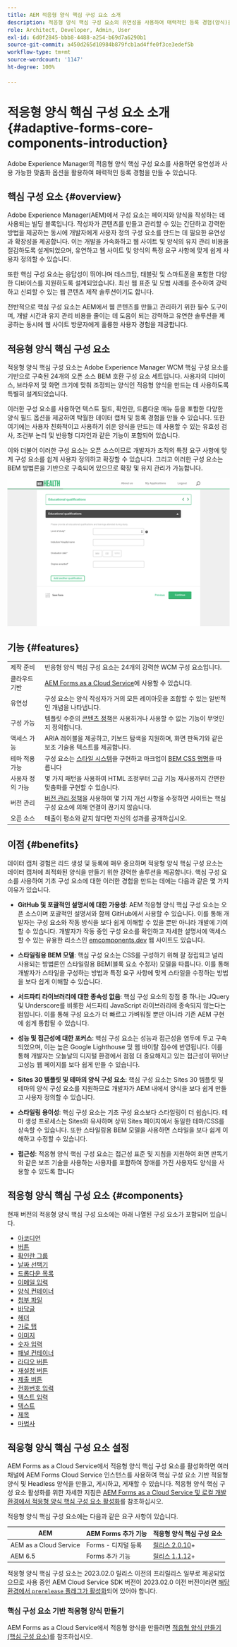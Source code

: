 ```yaml
---
title: AEM 적응형 양식 핵심 구성 요소 소개
description: 적응형 양식 핵심 구성 요소의 유연성을 사용하여 매력적인 등록 경험(양식)을 만들고 Adobe Experience Manager의 강력한 기능으로 전달하십시오.
role: Architect, Developer, Admin, User
exl-id: 6d0f2845-bbb8-4488-a254-b69d7a6290b1
source-git-commit: a450d265d10984b879fcb1ad4ffe0f3ce3edef5b
workflow-type: tm+mt
source-wordcount: '1147'
ht-degree: 100%

---
```


# 적응형 양식 핵심 구성 요소 소개 {#adaptive-forms-core-components-introduction}

Adobe Experience Manager의 적응형 양식 핵심 구성 요소를 사용하면 유연성과 사용 가능한 맞춤화 옵션을 활용하여 매력적인 등록 경험을 만들 수 있습니다.

## 핵심 구성 요소  {#overview}

Adobe Experience Manager(AEM)에서 구성 요소는 페이지와 양식을 작성하는 데 사용되는 빌딩 블록입니다. 작성자가 콘텐츠를 만들고 관리할 수 있는 간단하고 강력한 방법을 제공하는 동시에 개발자에게 사용자 정의 구성 요소를 만드는 데 필요한 유연성과 확장성을 제공합니다. 이는 개발을 가속화하고 웹 사이트 및 양식의 유지 관리 비용을 절감하도록 설계되었으며, 유연하고 웹 사이트 및 양식의 특정 요구 사항에 맞게 쉽게 사용자 정의할 수 있습니다.

또한 핵심 구성 요소는 응답성이 뛰어나며 데스크탑, 태블릿 및 스마트폰을 포함한 다양한 디바이스를 지원하도록 설계되었습니다. 최신 웹 표준 및 모범 사례를 준수하여 강력하고 신뢰할 수 있는 웹 콘텐츠 제작 솔루션이기도 합니다.

전반적으로 핵심 구성 요소는 AEM에서 웹 콘텐츠를 만들고 관리하기 위한 필수 도구이며, 개발 시간과 유지 관리 비용을 줄이는 데 도움이 되는 강력하고 유연한 솔루션을 제공하는 동시에 웹 사이트 방문자에게 훌륭한 사용자 경험을 제공합니다.

## 적응형 양식 핵심 구성 요소

적응형 양식 핵심 구성 요소는 Adobe Experience Manager WCM 핵심 구성 요소를 기반으로 구축된 24개의 오픈 소스 BEM 호환 구성 요소 세트입니다. 사용자의 디바이스, 브라우저 및 화면 크기에 맞춰 조정되는 양식인 적응형 양식을 만드는 데 사용하도록 특별히 설계되었습니다.

이러한 구성 요소를 사용하면 텍스트 필드, 확인란, 드롭다운 메뉴 등을 포함한 다양한 양식 필드 옵션을 제공하여 탁월한 데이터 캡처 및 등록 경험을 만들 수 있습니다. 또한 여기에는 사용자 친화적이고 사용하기 쉬운 양식을 만드는 데 사용할 수 있는 유효성 검사, 조건부 논리 및 반응형 디자인과 같은 기능이 포함되어 있습니다.

이와 더불어 이러한 구성 요소는 오픈 소스이므로 개발자가 조직의 특정 요구 사항에 맞게 구성 요소를 쉽게 사용자 정의하고 확장할 수 있습니다. 그리고 이러한 구성 요소는 BEM 방법론을 기반으로 구축되어 있으므로 확장 및 유지 관리가 가능합니다.

![](assets/sample-adaptive-form.png)

## 기능 {#features}

|  |  |
|---|---|
| 제작 준비 | 반응형 양식 핵심 구성 요소는 24개의 강력한 WCM 구성 요소입니다. |
| 클라우드 기반 | [AEM Forms as a Cloud Service](https://experienceleague.adobe.com/docs/experience-manager-cloud-service/content/forms/home.html)에 사용할 수 있습니다. |
| 유연성 | 구성 요소는 양식 작성자가 거의 모든 레이아웃을 조합할 수 있는 일반적인 개념을 나타냅니다. |
| 구성 가능 | 템플릿 수준의 [콘텐츠 정책](https://experienceleague.adobe.com/docs/experience-manager-cloud-service/content/implementing/developing/full-stack/components-templates/templates.html#content-policies)은 사용하거나 사용할 수 없는 기능이 무엇인지 정의합니다. |
| 액세스 가능 | ARIA 레이블을 제공하고, 키보드 탐색을 지원하며, 화면 판독기와 같은 보조 기술용 텍스트를 제공합니다. |
| 테마 적용 가능 | 구성 요소는 [스타일 시스템](https://experienceleague.adobe.com/docs/experience-manager-cloud-service/content/sites/authoring/features/style-system.html)을 구현하고 마크업이 [BEM CSS 명명](https://getbem.com/)을 따릅니다 |
| 사용자 정의 가능 | 몇 가지 패턴을 사용하여 HTML 조정부터 고급 기능 재사용까지 간편한 맞춤화를 구현할 수 있습니다. |
| 버전 관리 | [버전 관리 정책](https://github.com/adobe/aem-core-wcm-components/wiki/Versioning-policies)을 사용하여 몇 가지 개선 사항을 수정하면 사이트는 핵심 구성 요소에 의해 연결이 끊기지 않습니다. |
| 오픈 소스 | 매출이 평소와 같지 않다면 자신의 성과를 공개하십시오. |

<!-- comply with [WCAG 2.1 standard](https://www.w3.org/TR/WCAG21/), -->


## 이점 {#benefits}

데이터 캡처 경험은 리드 생성 및 등록에 매우 중요하며 적응형 양식 핵심 구성 요소는 데이터 캡처에 최적화된 양식을 만들기 위한 강력한 솔루션을 제공합니다. 핵심 구성 요소를 사용하여 기초 구성 요소에 대한 이러한 경험을 만드는 데에는 다음과 같은 몇 가지 이유가 있습니다.

* **GitHub 및 포괄적인 설명서에 대한 가용성**: AEM 적응형 양식 핵심 구성 요소는 오픈 소스이며 포괄적인 설명서와 함께 GitHub에서 사용할 수 있습니다. 이를 통해 개발자는 구성 요소와 작동 방식을 보다 쉽게 이해할 수 있을 뿐만 아니라 개발에 기여할 수 있습니다. 개발자가 작동 중인 구성 요소를 확인하고 자세한 설명서에 액세스할 수 있는 유용한 리소스인 [emcomponents.dev](https://www.aemcomponents.dev/) 웹 사이트도 있습니다.

* **스타일링용 BEM 모델**: 핵심 구성 요소는 CSS를 구성하기 위해 잘 정립되고 널리 사용되는 방법론인 스타일링용 BEM(블록 요소 수정자) 모델을 따릅니다. 이를 통해 개발자가 스타일을 구성하는 방법과 특정 요구 사항에 맞게 스타일을 수정하는 방법을 보다 쉽게 이해할 수 있습니다.

* **서드파티 라이브러리에 대한 종속성 없음**: 핵심 구성 요소의 장점 중 하나는 JQuery 및 Underscore를 비롯한 서드파티 JavaScript 라이브러리에 종속되지 않는다는 점입니다. 이를 통해 구성 요소가 더 빠르고 가벼워질 뿐만 아니라 기존 AEM 구현에 쉽게 통합될 수 있습니다.

* **성능 및 접근성에 대한 포커스**: 핵심 구성 요소는 성능과 접근성을 염두에 두고 구축되었으며, 이는 높은 Google Lighthouse 및 웹 바이탈 점수에 반영됩니다. 이를 통해 개발자는 오늘날의 디지털 환경에서 점점 더 중요해지고 있는 접근성이 뛰어난 고성능 웹 페이지를 보다 쉽게 만들 수 있습니다.

* **Sites 30 템플릿 및 테마의 양식 구성 요소**: 핵심 구성 요소는 Sites 30 템플릿 및 테마의 양식 구성 요소를 지원하므로 개발자가 AEM 내에서 양식을 보다 쉽게 만들고 사용자 정의할 수 있습니다.

* **스타일링 용이성**: 핵심 구성 요소는 기초 구성 요소보다 스타일링이 더 쉽습니다. 테마 생성 프로세스는 Sites와 유사하며 상위 Sites 페이지에서 동일한 테마/CSS를 상속할 수 있습니다. 또한 스타일링용 BEM 모델을 사용하면 스타일을 보다 쉽게 이해하고 수정할 수 있습니다.

* **접근성**: 적응형 양식 핵심 구성 요소는 접근성 표준 및 지침을 지원하여 화면 판독기와 같은 보조 기술을 사용하는 사용자를 포함하여 장애를 가진 사용자도 양식을 사용할 수 있도록 합니다

## 적응형 양식 핵심 구성 요소 {#components}

현재 버전의 적응형 양식 핵심 구성 요소에는 아래 나열된 구성 요소가 포함되어 있습니다.

* [아코디언](/help/adaptive-forms/components/accordion.md)
* [버튼](/help/adaptive-forms/components/button.md)
* [확인란 그룹](/help/adaptive-forms/components/checkbox-group.md)
* [날짜 선택기](/help/adaptive-forms/components/date-picker.md)
* [드롭다운 목록](/help/adaptive-forms/components/drop-down.md)
* [이메일 입력](/help/adaptive-forms/components/email-input.md)
* [양식 컨테이너](/help/adaptive-forms/components/form-container.md)
* [첨부 파일](/help/adaptive-forms/components/file-attachment.md)
* [바닥글](/help/adaptive-forms/components/footer.md)
* [헤더](/help/adaptive-forms/components/header.md)
* [가로 탭](/help/adaptive-forms/components/horizontal-tabs.md)
* [이미지](/help/adaptive-forms/components/image.md)
* [숫자 입력](/help/adaptive-forms/components/number-input.md)
* [패널 컨테이너](/help/adaptive-forms/components/panel-container.md)
* [라디오 버튼](/help/adaptive-forms/components/radio-button.md)
* [재설정 버튼](/help/adaptive-forms/components/reset-button.md)
* [제출 버튼](/help/adaptive-forms/components/submit-button.md)
* [전화번호 입력](/help/adaptive-forms/components/telephone-input.md)
* [텍스트 입력](/help/adaptive-forms/components/text-input.md)
* [텍스트](/help/adaptive-forms/components/text.md)
* [제목](/help/adaptive-forms/components/title.md)
* [마법사](/help/adaptive-forms/components/wizard.md)

## 적응형 양식 핵심 구성 요소 설정

AEM Forms as a Cloud Service에서 적응형 양식 핵심 구성 요소를 활성화하면 여러 채널에 AEM Forms Cloud Service 인스턴스를 사용하여 핵심 구성 요소 기반 적응형 양식 및 Headless 양식을 만들고, 게시하고, 게재할 수 있습니다. 적응형 양식 핵심 구성 요소 활성화를 위한 자세한 지침은 [AEM Forms as a Cloud Service 및 로컬 개발 환경에서 적응형 양식 핵심 구성 요소 활성화](https://experienceleague.adobe.com/docs/experience-manager-cloud-service/content/forms/setup-configure-migrate/enable-adaptive-forms-core-components.html)를 참조하십시오.

적응형 양식 핵심 구성 요소에는 다음과 같은 요구 사항이 있습니다.

| AEM | AEM Forms 추가 기능 | 적응형 양식 핵심 구성 요소 |
|---|---|---|
| AEM as a Cloud Service | Forms - 디지털 등록 | [릴리스 2.0.10](version.md)+ |
| AEM 6.5 | Forms 추가 기능 | [릴리스 1.1.12](version.md)+ |

적응형 양식 핵심 구성 요소는 2023.02.0 릴리스 이전의 프리릴리스 일부로 제공되었으므로 사용 중인 AEM Cloud Service SDK 버전이 2023.02.0 이전 버전이라면 [해당 환경에서 `prerelease` 플래그가 활성화](https://experienceleague.adobe.com/docs/experience-manager-cloud-service/content/release-notes/prerelease.html?lang=ko#new-features)되어 있어야 합니다.


### 핵심 구성 요소 기반 적응형 양식 만들기

AEM Forms as a Cloud Service에서 적응형 양식을 만들려면 [적응형 양식 만들기 (핵심 구성 요소)](https://experienceleague.adobe.com/docs/experience-manager-cloud-service/content/forms/adaptive-forms-authoring/authoring-adaptive-forms-core-components/create-an-adaptive-form-on-forms-cs/creating-adaptive-form-core-components.html?)를 참조하십시오.





<!-- >, such as  [WCAG 2.1 standard](https://www.w3.org/TR/WCAG21/), to ensure that forms can be used by people with disabilities, including those using assistive technologies such as screen readers.

*   **Alignment with AEM Sites**: The Core Components are designed to be more aligned with AEM Sites, making it easier for Sites users to adopt and use them without having to learn anything new. The components use the same front-end pipeline as Sites, making it easier to style and modify their appearance. 

<!-- Additionally, the following points further illustrate this alignment:

    *   **Authoring experience inline with Page editor**: The Core Components have an authoring experience that is inline with the Sites editor, with dialogs and other experiences similar to the Page editor. This makes it easier for Sites users to create and manage forms within the familiar context of the Sites editor.

    *   **Inline form editing in Sites editor**: The Core Components allow  inline form editing within the Sites editor, avoiding the need to switch back and forth between editors. This streamlines the authoring experience and makes it easier to create and manage forms.

    *   **Inheriting Sites features in Forms**: Forms authored within a Sites page inherit the same features as Sites. This provides a seamless and integrated experience for creating and managing forms within the context of AEM Sites 
    
    <!--including Multi Site Manager, the ability to use Sites components within a form for static content, support for scheduled publish/unpublish, form translation aligned with Sites translation, versioning, and targeting -->
